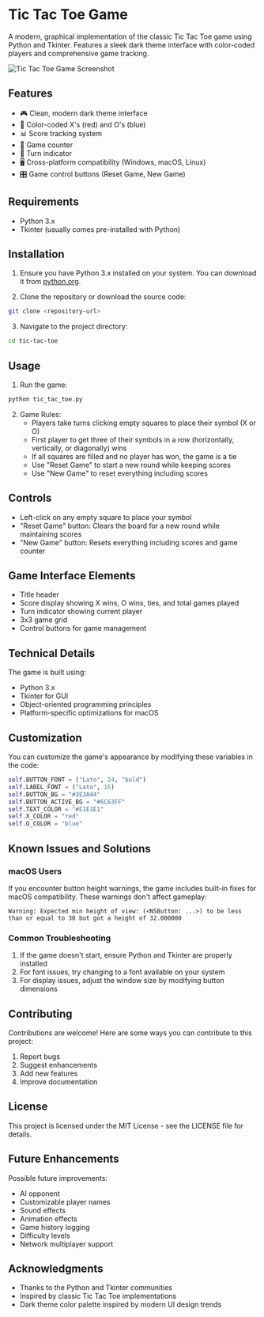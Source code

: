 # Tic Tac Toe Game

A modern, graphical implementation of the classic Tic Tac Toe game using Python and Tkinter. Features a sleek dark theme interface with color-coded players and comprehensive game tracking.

![Tic Tac Toe Game Screenshot](placeholder-for-screenshot.png)

## Features

- 🎮 Clean, modern dark theme interface
- 🎯 Color-coded X's (red) and O's (blue)
- 📊 Score tracking system
- 🔄 Game counter
- 💫 Turn indicator
- 🖥️ Cross-platform compatibility (Windows, macOS, Linux)
- 🎛️ Game control buttons (Reset Game, New Game)

## Requirements

- Python 3.x
- Tkinter (usually comes pre-installed with Python)

## Installation

1. Ensure you have Python 3.x installed on your system. You can download it from [python.org](https://www.python.org/downloads/).

2. Clone the repository or download the source code:
```bash
git clone <repository-url>
```

3. Navigate to the project directory:
```bash
cd tic-tac-toe
```

## Usage

1. Run the game:
```bash
python tic_tac_toe.py
```

2. Game Rules:
   - Players take turns clicking empty squares to place their symbol (X or O)
   - First player to get three of their symbols in a row (horizontally, vertically, or diagonally) wins
   - If all squares are filled and no player has won, the game is a tie
   - Use "Reset Game" to start a new round while keeping scores
   - Use "New Game" to reset everything including scores

## Controls

- Left-click on any empty square to place your symbol
- "Reset Game" button: Clears the board for a new round while maintaining scores
- "New Game" button: Resets everything including scores and game counter

## Game Interface Elements

- Title header
- Score display showing X wins, O wins, ties, and total games played
- Turn indicator showing current player
- 3x3 game grid
- Control buttons for game management

## Technical Details

The game is built using:
- Python 3.x
- Tkinter for GUI
- Object-oriented programming principles
- Platform-specific optimizations for macOS

## Customization

You can customize the game's appearance by modifying these variables in the code:

```python
self.BUTTON_FONT = ("Lato", 24, "bold")
self.LABEL_FONT = ("Lato", 16)
self.BUTTON_BG = "#3E3A44"
self.BUTTON_ACTIVE_BG = "#6C63FF"
self.TEXT_COLOR = "#E1E1E1"
self.X_COLOR = "red"
self.O_COLOR = "blue"
```

## Known Issues and Solutions

### macOS Users
If you encounter button height warnings, the game includes built-in fixes for macOS compatibility. These warnings don't affect gameplay:
```
Warning: Expected min height of view: (<NSButton: ...>) to be less than or equal to 30 but got a height of 32.000000
```

### Common Troubleshooting
1. If the game doesn't start, ensure Python and Tkinter are properly installed
2. For font issues, try changing to a font available on your system
3. For display issues, adjust the window size by modifying button dimensions

## Contributing

Contributions are welcome! Here are some ways you can contribute to this project:
1. Report bugs
2. Suggest enhancements
3. Add new features
4. Improve documentation

## License

This project is licensed under the MIT License - see the LICENSE file for details.

## Future Enhancements

Possible future improvements:
- AI opponent
- Customizable player names
- Sound effects
- Animation effects
- Game history logging
- Difficulty levels
- Network multiplayer support

## Acknowledgments

- Thanks to the Python and Tkinter communities
- Inspired by classic Tic Tac Toe implementations
- Dark theme color palette inspired by modern UI design trends
